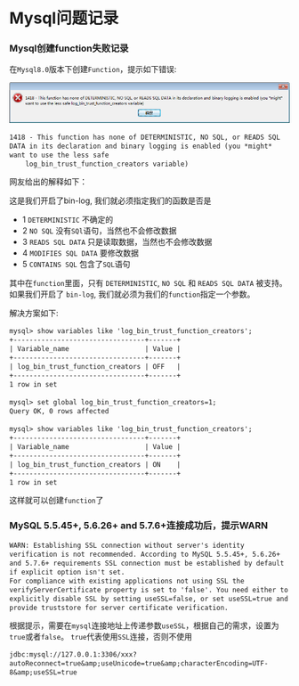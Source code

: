 # Mysql问题记录

### Mysql创建function失败记录

在`Mysql8.0`版本下创建`Function`，提示如下错误:

![](../image/mysql_create_function_fail.png)
```
1418 - This function has none of DETERMINISTIC, NO SQL, or READS SQL DATA in its declaration and binary logging is enabled (you *might* want to use the less safe 
    log_bin_trust_function_creators variable)
```

网友给出的解释如下：

这是我们开启了bin-log, 我们就必须指定我们的函数是否是
* 1 `DETERMINISTIC` 不确定的
* 2 `NO SQL` 没有`SQl`语句，当然也不会修改数据
* 3 `READS SQL DATA` 只是读取数据，当然也不会修改数据
* 4 `MODIFIES SQL DATA` 要修改数据
* 5 `CONTAINS SQL` 包含了`SQL`语句

其中在`function`里面，只有 `DETERMINISTIC`, `NO SQL` 和 `READS SQL DATA` 被支持。如果我们开启了 `bin-log`, 我们就必须为我们的`function`指定一个参数。

解决方案如下:

```
mysql> show variables like 'log_bin_trust_function_creators';
+---------------------------------+-------+
| Variable_name                   | Value |
+---------------------------------+-------+
| log_bin_trust_function_creators | OFF   |
+---------------------------------+-------+
1 row in set

mysql> set global log_bin_trust_function_creators=1;
Query OK, 0 rows affected

mysql> show variables like 'log_bin_trust_function_creators';
+---------------------------------+-------+
| Variable_name                   | Value |
+---------------------------------+-------+
| log_bin_trust_function_creators | ON    |
+---------------------------------+-------+
1 row in set
```
这样就可以创建`function`了

### MySQL 5.5.45+, 5.6.26+ and 5.7.6+连接成功后，提示WARN

```
WARN: Establishing SSL connection without server's identity verification is not recommended. According to MySQL 5.5.45+, 5.6.26+ and 5.7.6+ requirements SSL connection must be established by default if explicit option isn't set.
For compliance with existing applications not using SSL the verifyServerCertificate property is set to 'false'. You need either to explicitly disable SSL by setting useSSL=false, or set useSSL=true and provide truststore for server certificate verification.

```

根据提示，需要在`mysql`连接地址上传递参数`useSSL`，根据自己的需求，设置为`true`或者`false`。
`true`代表使用`SSL`连接，否则不使用

```
jdbc:mysql://127.0.0.1:3306/xxx?autoReconnect=true&amp;useUnicode=true&amp;characterEncoding=UTF-8&amp;useSSL=true
```
